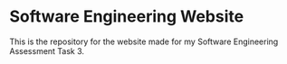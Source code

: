 # Software Engineering Website
This is the repository for the website made for my Software Engineering Assessment Task 3.
